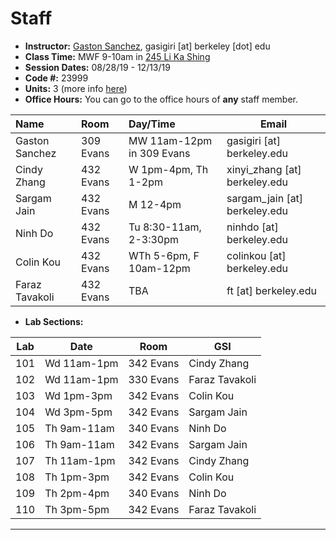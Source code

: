 # Staff

- __Instructor:__ [Gaston Sanchez](http://gastonsanchez.com), gasigiri [at] berkeley [dot] edu
- __Class Time:__ MWF 9-10am in [245 Li Ka Shing](https://www.berkeley.edu/map?likashing)
- __Session Dates:__ 08/28/19 - 12/13/19
- __Code #:__ 23999
- __Units:__ 3 (more info [here](http://classes.berkeley.edu/content/2019-fall-stat-133-001-lec-001))
- __Office Hours:__ You can go to the office hours of __any__ staff member.


| Name               | Room      | Day/Time              | Email |
|:-------------------|:----------|:----------------------|--------|
| Gaston Sanchez     | 309 Evans | MW 11am-12pm in 309 Evans | gasigiri [at] berkeley.edu |
| Cindy Zhang        | 432 Evans | W 1pm-4pm, Th 1-2pm | xinyi_zhang [at] berkeley.edu |
| Sargam Jain        | 432 Evans | M 12-4pm | sargam_jain [at] berkeley.edu |
| Ninh Do            | 432 Evans | Tu 8:30-11am, 2-3:30pm | ninhdo [at] berkeley.edu |
| Colin Kou          | 432 Evans | WTh 5-6pm, F 10am-12pm | colinkou [at] berkeley.edu |
| Faraz Tavakoli     | 432 Evans | TBA | ft [at] berkeley.edu |


- __Lab Sections:__

| Lab | Date        | Room         | GSI                |
|-----|-------------|--------------|--------------------|
| 101 | Wd 11am-1pm | 342 Evans    | Cindy Zhang        |
| 102 | Wd 11am-1pm | 330 Evans    | Faraz Tavakoli     |
| 103 | Wd 1pm-3pm  | 342 Evans    | Colin Kou          |
| 104 | Wd 3pm-5pm  | 342 Evans    | Sargam Jain        |
| 105 | Th 9am-11am | 340 Evans    | Ninh Do            |
| 106 | Th 9am-11am | 342 Evans    | Sargam Jain        |
| 107 | Th 11am-1pm | 342 Evans    | Cindy Zhang        |
| 108 | Th 1pm-3pm  | 342 Evans    | Colin Kou          |
| 109 | Th 2pm-4pm  | 340 Evans    | Ninh Do            |
| 110 | Th 3pm-5pm  | 342 Evans    | Faraz Tavakoli     |


-----
